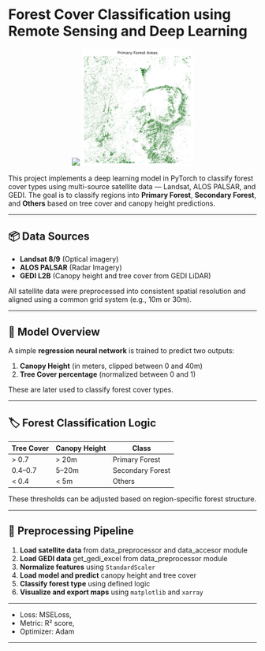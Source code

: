 # Forest Cover Classification using Remote Sensing and Deep Learning

<p align="center">
  <img src="images/Forest classification.png" width="45%" />
  <img src="images/Primary forest area.png" width="45%" />
</p>

This project implements a deep learning model in PyTorch to classify forest cover types using multi-source satellite data — Landsat, ALOS PALSAR, and GEDI. The goal is to classify regions into **Primary Forest**, **Secondary Forest**, and **Others** based on tree cover and canopy height predictions.

---

## 📦 Data Sources

- **Landsat 8/9** (Optical imagery)
- **ALOS PALSAR** (Radar Imagery)
- **GEDI L2B** (Canopy height and tree cover from GEDI LiDAR)

All satellite data were preprocessed into consistent spatial resolution and aligned using a common grid system (e.g., 10m or 30m).

---

## 🧠 Model Overview

A simple  **regression neural network** is trained to predict two outputs:

1. **Canopy Height** (in meters, clipped between 0 and 40m)
2. **Tree Cover percentage** (normalized between 0 and 1)

These are later used to classify forest cover types.

---

## 🏷️ Forest Classification Logic

| Tree Cover | Canopy Height | Class            |
|------------|----------------|------------------|
| > 0.7      | > 20m          | Primary Forest   |
| 0.4–0.7    | 5–20m          | Secondary Forest |
| < 0.4      | < 5m           | Others           |

These thresholds can be adjusted based on region-specific forest structure.

---

## 🔧 Preprocessing Pipeline

1. **Load satellite data** from data_preprocessor and data_accesor module
2. **Load GEDI data** get_gedi_excel from data_preprocessor module
3. **Normalize features** using `StandardScaler`
4. **Load model and predict** canopy height and tree cover
5. **Classify forest type** using defined logic
6. **Visualize and export maps** using `matplotlib` and `xarray`

---

- Loss: MSELoss,
- Metric: R² score,
- Optimizer: Adam

---



